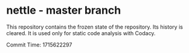 # nettle - master branch

This repository contains the frozen state of the repository.
Its history is cleared. It is used only for static code
analysis with Codacy.

Commit Time: 1715622297